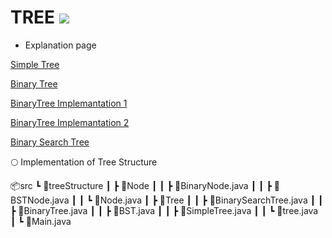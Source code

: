 # TREE <img src = "https://img.shields.io/badge/JAVA-007396?style=for-the-badge&logo=java&logoColor=white">

* Explanation page

[Simple Tree](https://lunareclipse000.wordpress.com/2024/01/23/tree/)

[Binary Tree](https://lunareclipse000.wordpress.com/2024/01/26/binary-tree/)

[BinaryTree Implemantation 1](https://lunareclipse000.wordpress.com/2024/01/27/binary-tree-%ea%b5%ac%ed%98%84java/)

[BinaryTree Implemantation 2](https://lunareclipse000.wordpress.com/2024/01/27/binary-tree-%ea%b5%ac%ed%98%84java-2/)

[Binary Search Tree](https://lunareclipse000.wordpress.com/2024/02/03/binary-search-treejava/)

:full_moon: Implementation of Tree Structure

📦src
 ┗ 📂treeStructure
 ┃ ┣ 📂Node
 ┃ ┃ ┣ 📜BinaryNode.java
 ┃ ┃ ┣ 📜BSTNode.java
 ┃ ┃ ┗ 📜Node.java
 ┃ ┣ 📂Tree
 ┃ ┃ ┣ 📜BinarySearchTree.java
 ┃ ┃ ┣ 📜BinaryTree.java
 ┃ ┃ ┣ 📜BST.java
 ┃ ┃ ┣ 📜SimpleTree.java
 ┃ ┃ ┗ 📜tree.java
 ┃ ┗ 📜Main.java

 